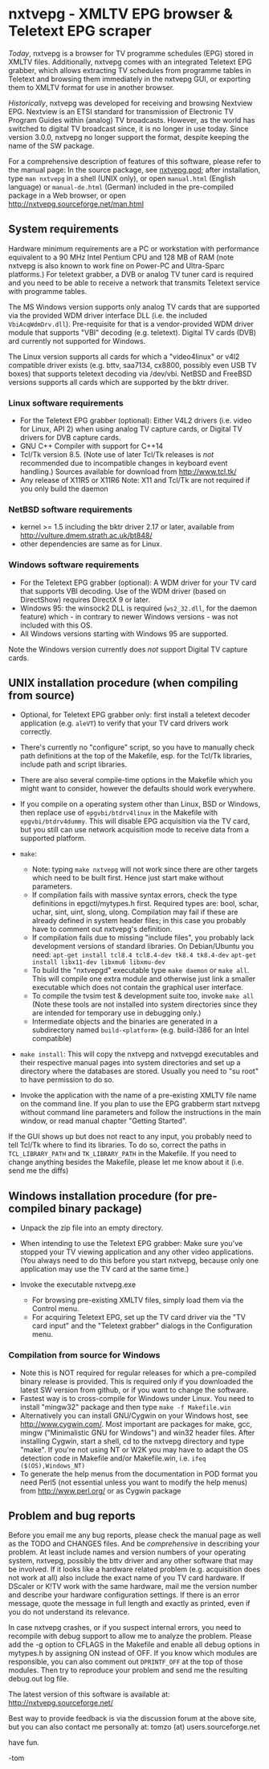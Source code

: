 # nxtvepg - XMLTV EPG browser & Teletext EPG scraper

*Today*, nxtvepg is a browser for TV programme schedules (EPG) stored in XMLTV
files. Additionally, nxtvepg comes with an integrated Teletext EPG grabber,
which allows extracting TV schedules from programme tables in Teletext and
browsing them immediately in the nxtvepg GUI, or exporting them to XMLTV
format for use in another browser.

*Historically*, nxtvepg was developed for receiving and browsing Nextview EPG.
Nextview is an ETSI standard for transmission of Electronic TV Program Guides
within (analog) TV broadcasts. However, as the world has switched to digital
TV broadcast since, it is no longer in use today. Since version 3.0.0, nxtvepg
no longer support the format, despite keeping the name of the SW package.

For a comprehensive description of features of this software, please refer
to the manual page: In the source package, see [nxtvepg.pod](./nxtvepg.pod);
after installation, type `man nxtvepg` in a shell (UNIX only), or open
`manual.html` (English language) or `manual-de.html` (German) included in the
pre-compiled package in a Web browser, or open
<http://nxtvepg.sourceforge.net/man.html>

## System requirements

Hardware minimum requirements are a PC or workstation with performance
equivalent to a 90 MHz Intel Pentium CPU and 128 MB of RAM (note nxtvepg is
also known to work fine on Power-PC and Ultra-Sparc platforms.) For teletext
grabber, a DVB or analog TV tuner card is required and you need to be able
to receive a network that transmits Teletext service with programme tables.

The MS Windows version supports only analog TV cards that are supported via
the provided WDM driver interface DLL (i.e. the included `VbiAcqWdmDrv.dll`).
Pre-requisite for that is a vendor-provided WDM driver module that supports
"VBI" decoding (e.g. teletext). Digital TV cards (DVB) ard currently not
supported for Windows.

The Linux version supports all cards for which a "video4linux" or v4l2
compatible driver exists (e.g. bttv, saa7134, cx8800, possibly even USB
TV boxes) that supports teletext decoding via /dev/vbi.  NetBSD and FreeBSD
versions supports all cards which are supported by the bktr driver.

### Linux software requirements

- For the Teletext EPG grabber (optional): Either V4L2 drivers (i.e. video for
  Linux, API 2) when using analog TV capture cards, or Digital TV drivers for
  DVB capture cards.
- GNU C++ Compiler with support for C++14
- Tcl/Tk version 8.5. (Note use of later Tcl/Tk releases is *not* recommended
  due to incompatible changes in keyboard event handling.)
  Sources available for download from <http://www.tcl.tk/>
- Any release of X11R5 or X11R6
  Note: X11 and Tcl/Tk are not required if you only build the daemon

### NetBSD software requirements

- kernel >= 1.5 including the bktr driver 2.17 or later,
  available from <http://vulture.dmem.strath.ac.uk/bt848/>
- other dependencies are same as for Linux.

### Windows software requirements

- For the Teletext EPG grabber (optional): A WDM driver for your TV card
  that supports VBI decoding. Use of the WDM driver (based on DirectShow)
  requires DirectX 9 or later.
- Windows 95: the winsock2 DLL is required (`ws2_32.dll`, for the daemon
  feature) which - in contrary to newer Windows versions - was not included
  with this OS.
- All Windows versions starting with Windows 95 are supported.

Note the Windows version currently does *not* support Digital TV capture
cards.


## UNIX installation procedure (when compiling from source)

- Optional, for Teletext EPG grabber only: first install a teletext decoder
  application (e.g. `aleVT`) to verify that your TV card drivers work correctly.

- There's currently no "configure" script, so you have to manually check
  path definitions at the top of the Makefile, esp. for the Tcl/Tk libraries,
  include path and script libraries.

- There are also several compile-time options in the Makefile which you
  might want to consider, however the defaults should work everywhere.

- If you compile on a operating system other than Linux, BSD or Windows,
  then replace use of `epgvbi/btdrv4linux` in the Makefile with
  `epgvbi/btdrv4dummy`. This will disable EPG acquisition via the TV card, but
  you still can use network acquisition mode to receive data from a supported
  platform.

- `make`:
    * Note: typing `make nxtvepg` will not work since there are other targets
      which need to be built first.  Hence just start make without parameters.
    * If compilation fails with massive syntax errors, check the type
      definitions in epgctl/mytypes.h first.  Required types are: bool,
      schar, uchar, sint, uint, slong, ulong.  Compilation may fail if these
      are already defined in system header files; in this case you probably
      have to comment out nxtvepg's definition.
    * If compilation fails due to missing "include files", you probably lack
      development versions of standard libraries. On Debian/Ubuntu you need:
      `apt-get install tcl8.4 tcl8.4-dev tk8.4 tk8.4-dev`
      `apt-get install libx11-dev libxmu6 libxmu-dev`
    * To build the "nxtvepgd" executable type `make daemon` or `make all`.
      This will compile one extra module and otherwise just link a smaller
      executable which does not contain the graphical user interface.
    * To compile the tvsim test & development suite too, invoke `make all`
      (Note these tools are not installed into system directories since they
      are intended for temporary use in debugging only.)
    * Intermediate objects and the binaries are generated in a subdirectory
      named `build-<platform>` (e.g. build-i386 for an Intel compatible)

- `make install`:
  This will copy the nxtvepg and nxtvepgd executables and their respective
  manual pages into system directories and set up a directory where the
  databases are stored.  Usually you need to "su root" to have permission
  to do so.

- Invoke the application with the name of a pre-existing XMLTV file name on
  the command line. If you plan to use the EPG grabberm start nxtvepg without
  command line parameters and follow the instructions in the main window, or
  read manual chapter "Getting Started".

If the GUI shows up but does not react to any input, you probably
need to tell Tcl/Tk where to find its libraries. To do so, correct
the paths in `TCL_LIBRARY_PATH` and `TK_LIBRARY_PATH` in the Makefile.
If you need to change anything besides the Makefile, please let me
know about it (i.e. send me the diffs)


## Windows installation procedure (for pre-compiled binary package)

- Unpack the zip file into an empty directory.

- When intending to use the Teletext EPG grabber: Make sure you've stopped
  your TV viewing application and any other video applications. (You always
  need to do this before you start nxtvepg, because only one application may
  use the TV card at the same time.)

- Invoke the executable nxtvepg.exe

    * For browsing pre-existing XMLTV files, simply load them via the
      Control menu.
    * For acquiring Teletext EPG, set up the TV card driver via the
      "TV card input" and the "Teletext grabber" dialogs in the Configuration
      menu.

### Compilation from source for Windows

- Note this is NOT required for regular releases for which a pre-compiled
  binary release is provided. This is required only if you downloaded the
  latest SW version from github, or if you want to change the software.
- Fastest way is to cross-compile for Windows under Linux.  You need to
  install "mingw32" package and then type `make -f Makefile.win`
- Alternatively you can install GNU/Cygwin on your Windows host, see
  <http://www.cygwin.com/>.  Most important are packages for make, gcc,
  mingw ("Minimalistic GNU for Windows") and win32 header files.  After
  installing Cygwin, start a shell, cd to the nxtvepg directory and type
  "make".  If you're not using NT or W2K you may have to adapt the OS
  detection code in Makefile and/or Makefile.win, i.e.
  `ifeq ($(OS),Windows_NT)`
- To generate the help menus from the documentation in POD format you
  need Perl5 (not essential unless you want to modify the help menus)
  from <http://www.perl.org/> or as Cygwin package


## Problem and bug reports

Before you email me any bug reports, please check the manual page as well
as the TODO and CHANGES files. And be *comprehensive* in describing your
problem. At least include names and version numbers of your operating system,
nxtvepg, possibly the bttv driver and any other software that may be
involved. If it looks like a hardware related problem (e.g. acquisition
does not work at all) also include the exact name of you TV card hardware.
If DScaler or K!TV work with the same hardware, mail me the version number and
describe your hardware configuration settings. If there is an error message,
quote the message in full length and exactly as printed, even if you do not
understand its relevance.

In case nxtvepg crashes, or if you suspect internal errors, you need to
recompile with debug support to allow me to analyze the problem.  Please
add the -g option to CFLAGS in the Makefile and enable all debug options in
mytypes.h by assigning ON instead of OFF. If you know which modules are
responsible, you can also comment out `DPRINTF_OFF` at the top of those
modules. Then try to reproduce your problem and send me the resulting
debug.out log file.

The latest version of this software is available at:
<http://nxtvepg.sourceforge.net/>

Best way to provide feedback is via the discussion forum at the above site,
but you can also contact me personally at: tomzo (at) users.sourceforge.net

have fun.

-tom
